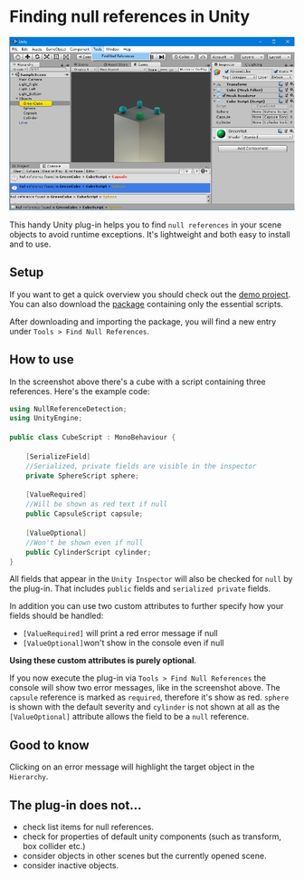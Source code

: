 # Finding null references in Unity

![alt text](https://raw.githubusercontent.com/Moolt/Unity-Null-Reference-Detection/master/Documentation/screenshot.png "screenshot")

This handy Unity plug-in helps you to find `null references` in your scene objects to avoid runtime exceptions. It's lightweight and both easy to install and to use.

## Setup

If you want to get a quick overview you should check out the [demo project](https://github.com/Moolt/Unity-Null-Reference-Detection/archive/master.zip). 
You can also download the [package](https://github.com/Moolt/Unity-Null-Reference-Detection/raw/master/null-reference-detection.unitypackage) containing only the essential scripts.

After downloading and importing the package, you will find a new entry under `Tools > Find Null References`.

## How to use

In the screenshot above there's a cube with a script containing three references. Here's the example code:

```csharp
using NullReferenceDetection;
using UnityEngine;

public class CubeScript : MonoBehaviour {

    [SerializeField]
    //Serialized, private fields are visible in the inspector
    private SphereScript sphere;

    [ValueRequired]
    //Will be shown as red text if null
    public CapsuleScript capsule;

    [ValueOptional]
    //Won't be shown even if null
    public CylinderScript cylinder;
}
```

All fields that appear in the `Unity Inspector` will also be checked for `null` by the plug-in. That includes `public` fields and `serialized private` fields.

In addition you can use two custom attributes to further specify how your fields should be handled:
  * `[ValueRequired]` will print a red error message if null
  * `[ValueOptional]`won't show in the console even if null

__Using these custom attributes is purely optional__.

If you now execute the plug-in via `Tools > Find Null References` the console will show two error messages, like in the screenshot above. The `capsule` reference is marked as `required`, therefore it's show as red. `sphere` is shown with the default severity and `cylinder` is not shown at all as the `[ValueOptional]` attribute allows the field to be a `null` reference.

## Good to know

Clicking on an error message will highlight the target object in the `Hierarchy`.

## The plug-in does not...
 *  check list items for null references.
 *  check for properties of default unity components (such as transform, box collider etc.)
 *  consider objects in other scenes but the currently opened scene.
 *  consider inactive objects.

